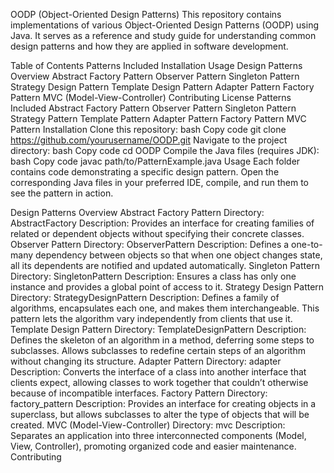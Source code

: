 OODP (Object-Oriented Design Patterns)
This repository contains implementations of various Object-Oriented Design Patterns (OODP) using Java. It serves as a reference and study guide for understanding common design patterns and how they are applied in software development.

Table of Contents
Patterns Included
Installation
Usage
Design Patterns Overview
Abstract Factory Pattern
Observer Pattern
Singleton Pattern
Strategy Design Pattern
Template Design Pattern
Adapter Pattern
Factory Pattern
MVC (Model-View-Controller)
Contributing
License
Patterns Included
Abstract Factory Pattern
Observer Pattern
Singleton Pattern
Strategy Pattern
Template Pattern
Adapter Pattern
Factory Pattern
MVC Pattern
Installation
Clone this repository:
bash
Copy code
git clone https://github.com/yourusername/OODP.git
Navigate to the project directory:
bash
Copy code
cd OODP
Compile the Java files (requires JDK):
bash
Copy code
javac path/to/PatternExample.java
Usage
Each folder contains code demonstrating a specific design pattern. Open the corresponding Java files in your preferred IDE, compile, and run them to see the pattern in action.

Design Patterns Overview
Abstract Factory Pattern
Directory: AbstractFactory
Description: Provides an interface for creating families of related or dependent objects without specifying their concrete classes.
Observer Pattern
Directory: ObserverPattern
Description: Defines a one-to-many dependency between objects so that when one object changes state, all its dependents are notified and updated automatically.
Singleton Pattern
Directory: SingletonPattern
Description: Ensures a class has only one instance and provides a global point of access to it.
Strategy Design Pattern
Directory: StrategyDesignPattern
Description: Defines a family of algorithms, encapsulates each one, and makes them interchangeable. This pattern lets the algorithm vary independently from clients that use it.
Template Design Pattern
Directory: TemplateDesignPattern
Description: Defines the skeleton of an algorithm in a method, deferring some steps to subclasses. Allows subclasses to redefine certain steps of an algorithm without changing its structure.
Adapter Pattern
Directory: adapter
Description: Converts the interface of a class into another interface that clients expect, allowing classes to work together that couldn’t otherwise because of incompatible interfaces.
Factory Pattern
Directory: factory_pattern
Description: Provides an interface for creating objects in a superclass, but allows subclasses to alter the type of objects that will be created.
MVC (Model-View-Controller)
Directory: mvc
Description: Separates an application into three interconnected components (Model, View, Controller), promoting organized code and easier maintenance.
Contributing
 
